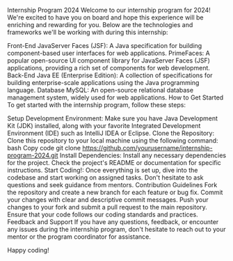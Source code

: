 Internship Program 2024
Welcome to our internship program for 2024! We're excited to have you on board and hope this experience will be enriching and rewarding for you. Below are the technologies and frameworks we'll be working with during this internship:

Front-End
JavaServer Faces (JSF): A Java specification for building component-based user interfaces for web applications.
PrimeFaces: A popular open-source UI component library for JavaServer Faces (JSF) applications, providing a rich set of components for web development.
Back-End
Java EE (Enterprise Edition): A collection of specifications for building enterprise-scale applications using the Java programming language.
Database
MySQL: An open-source relational database management system, widely used for web applications.
How to Get Started
To get started with the internship program, follow these steps:

Setup Development Environment: Make sure you have Java Development Kit (JDK) installed, along with your favorite Integrated Development Environment (IDE) such as IntelliJ IDEA or Eclipse.
Clone the Repository: Clone this repository to your local machine using the following command:
bash
Copy code
git clone https://github.com/yourusername/internship-program-2024.git
Install Dependencies: Install any necessary dependencies for the project. Check the project's README or documentation for specific instructions.
Start Coding!: Once everything is set up, dive into the codebase and start working on assigned tasks. Don't hesitate to ask questions and seek guidance from mentors.
Contribution Guidelines
Fork the repository and create a new branch for each feature or bug fix.
Commit your changes with clear and descriptive commit messages.
Push your changes to your fork and submit a pull request to the main repository.
Ensure that your code follows our coding standards and practices.
Feedback and Support
If you have any questions, feedback, or encounter any issues during the internship program, don't hesitate to reach out to your mentor or the program coordinator for assistance.

Happy coding!

